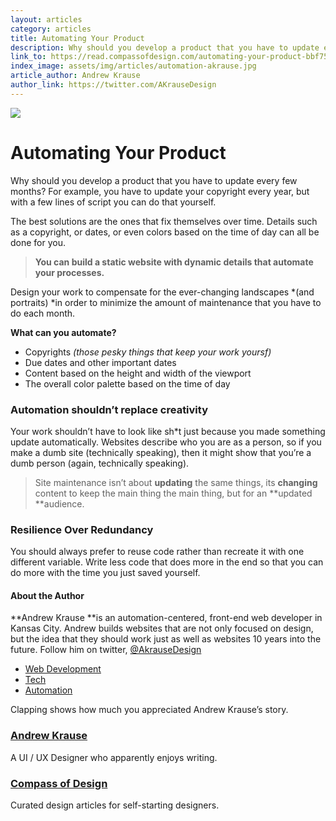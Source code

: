 ```yaml
---
layout: articles
category: articles
title: Automating Your Product
description: Why should you develop a product that you have to update every few months? For example, you have to update your copyright every year, but with a few lines of script you can do that yourself.
link_to: https://read.compassofdesign.com/automating-your-product-bbf75663a3bc
index_image: assets/img/articles/automation-akrause.jpg
article_author: Andrew Krause
author_link: https://twitter.com/AKrauseDesign
---
```

![](https://cdn-images-1.medium.com/max/800/1*SFLtEBBlj0JLHlY_O-HLGw.jpeg)

# Automating Your Product

Why should you develop a product that you have to update every few months? For
example, you have to update your copyright every year, but with a few lines of
script you can do that yourself.

The best solutions are the ones that fix themselves over time. Details such as a
copyright, or dates, or even colors based on the time of day can all be done for
you.

> **You can build a static website with dynamic details that automate your
> processes.**

Design your work to compensate for the ever-changing landscapes *(and portraits)
*in order to minimize the amount of maintenance that you have to do each month.

**What can you automate?**

* Copyrights *(those pesky things that keep your work yoursf)*
* Due dates and other important dates
* Content based on the height and width of the viewport
* The overall color palette based on the time of day

### Automation shouldn’t replace creativity

Your work shouldn’t have to look like sh*t just because you made something
update automatically. Websites describe who you are as a person, so if you make
a dumb site (technically speaking), then it might show that you’re a dumb person
(again, technically speaking).

> Site maintenance isn’t about **updating** the same things, its **changing**
> content to keep the main thing the main thing, but for an **updated **audience.

### Resilience Over Redundancy

You should always prefer to reuse code rather than recreate it with one
different variable. Write less code that does more in the end so that you can do
more with the time you just saved yourself.

#### About the Author

**Andrew Krause **is an automation-centered, front-end web developer in Kansas
City. Andrew builds websites that are not only focused on design, but the idea
that they should work just as well as websites 10 years into the future. Follow
him on twitter, [@AkrauseDesign](https://www.twitter.com/akrausedesign)

* [Web
Development](https://read.compassofdesign.com/tagged/web-development?source=post)
* [Tech](https://read.compassofdesign.com/tagged/tech?source=post)
* [Automation](https://read.compassofdesign.com/tagged/automation?source=post)

Clapping shows how much you appreciated Andrew Krause’s story.

### [Andrew Krause](https://read.compassofdesign.com/@akrausedesign)

A UI / UX Designer who apparently enjoys writing.

### [Compass of Design](https://read.compassofdesign.com/?source=footer_card)

Curated design articles for self-starting designers.
